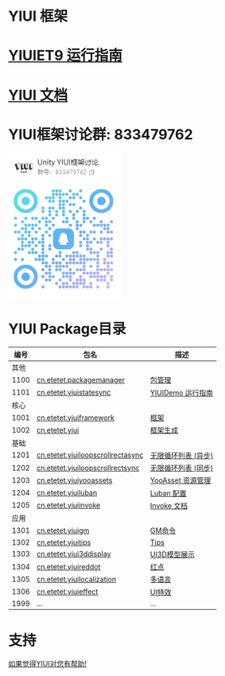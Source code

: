 # YIUI 框架

# [YIUIET9 运行指南](https://lib9kmxvq7k.feishu.cn/wiki/H7SmwXozNiliN3kahZFcqQxqnub)

# [YIUI 文档](https://lib9kmxvq7k.feishu.cn/wiki/ES7Gwz4EAiVGKSkotY5cRbTznuh)

# YIUI框架讨论群: 833479762

![二维码](https://github.com/LiShengYang-yiyi/YIUI/blob/main/Readme/YIUI框架讨论群二维码.png)

# YIUI Package目录

| 编号   | 包名                                                                                                              | 描述                                                                              |
|------|-----------------------------------------------------------------------------------------------------------------|---------------------------------------------------------------------------------|
| 其他   |
| 1100 | [cn.etetet.packagemanager](https://github.com/ET-Packages/cn.etetet.packagemanager)                             | [包管理](https://lib9kmxvq7k.feishu.cn/wiki/DzqwwwBJvixRvtkCI4dcatGcnAd)           |
| 1101 | [cn.etetet.yiuistatesync](https://github.com/ET-Packages/cn.etetet.yiuistatesync)                               | [YIUIDemo 运行指南](https://lib9kmxvq7k.feishu.cn/wiki/H7SmwXozNiliN3kahZFcqQxqnub) |
| 核心   |
| 1001 | [cn.etetet.yiuiframework](https://github.com/ET-Packages/cn.etetet.yiuiframework)                               | [框架](https://lib9kmxvq7k.feishu.cn/wiki/ES7Gwz4EAiVGKSkotY5cRbTznuh)            |
| 1002 | [cn.etetet.yiui](https://github.com/ET-Packages/cn.etetet.yiui)                                                 | [框架生成](https://lib9kmxvq7k.feishu.cn/wiki/ES7Gwz4EAiVGKSkotY5cRbTznuh)          |
| 基础   |
| 1201 | [cn.etetet.yiuiloopscrollrectasync](https://github.com/ET-Packages/cn.etetet.yiuiloopscrollrectasync)           | [无限循环列表 (异步)](https://lib9kmxvq7k.feishu.cn/wiki/HPbwwkhsKi9aDik5VEXcqPhDnIh)   |
| 1202 | [cn.etetet.yiuiloopscrollrectsync](https://github.com/ET-Packages/cn.etetet.yiuiloopscrollrectsync)             | [无限循环列表 (同步)](https://lib9kmxvq7k.feishu.cn/wiki/HPbwwkhsKi9aDik5VEXcqPhDnIh)   |
| 1203 | [cn.etetet.yiuiyooassets](https://github.com/ET-Packages/cn.etetet.yiuiyooassets)                               | [YooAsset 资源管理](https://lib9kmxvq7k.feishu.cn/wiki/SUpUwiABuip53zkWEdwcITACntc) |
| 1204 | [cn.etetet.yiuiluban](https://github.com/ET-Packages/cn.etetet.yiuiluban)                                       | [Luban 配置](https://lib9kmxvq7k.feishu.cn/wiki/W1ylwC9xDip1YQk4eijcxgO9nh0)      |
| 1205 | [cn.etetet.yiuiinvoke](https://github.com/ET-Packages/cn.etetet.yiuiinvoke)                                       | [Invoke 文档](https://lib9kmxvq7k.feishu.cn/wiki/TpyYwbWIUizhfKkcubocTZgInse)     |
| 应用   |
| 1301 | [cn.etetet.yiuigm](https://github.com/ET-Packages/cn.etetet.yiuigm)                                             | [GM命令](https://lib9kmxvq7k.feishu.cn/wiki/NYADwMydliVmQ7kWXOuc0yxGn7p)          |
| 1302 | [cn.etetet.yiuitips](https://github.com/ET-Packages/cn.etetet.yiuitips)                                         | [Tips](https://lib9kmxvq7k.feishu.cn/wiki/OdNgwu0KsiyJ6NkK8vCcwbjbn1g)          |
| 1303 | [cn.etetet.yiui3ddisplay](https://github.com/ET-Packages/cn.etetet.yiui3ddisplay)                               | [UI3D模型展示](https://lib9kmxvq7k.feishu.cn/wiki/FhGGwVZSyiCqHCkTVQYcKHQCnKf)      |
| 1304 | [cn.etetet.yiuireddot](https://github.com/ET-Packages/cn.etetet.yiuireddot)                                     | [红点](https://lib9kmxvq7k.feishu.cn/wiki/XzyawmryHitNVNk9QVtcDAftn5O)            |
| 1305 | [cn.etetet.yiuilocalization](https://github.com/ET-Packages/cn.etetet.yiuilocalization)                         | [多语言](https://lib9kmxvq7k.feishu.cn/wiki/ZOKxwi5XsijdX8kPU9McSxs1nxd)           |
| 1306 | [cn.etetet.yiuieffect](https://github.com/ET-Packages/cn.etetet.yiuieffect)                                     | [UI特效](https://lib9kmxvq7k.feishu.cn/wiki/PA9CwTAMMiBxx9k30iBcXJnznIc)          |
| 1999 | ...                                                                                                             | ...                                                                             |

# 支持
[如果觉得YIUI对您有帮助!](https://github.com/LiShengYang-yiyi/YIUI/blob/main/Readme/支持.md)


 
